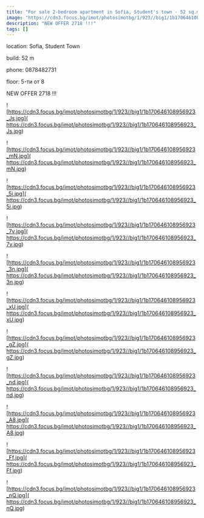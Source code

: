 ```yaml
---
title: "For sale 2-bedroom apartment in Sofia, Student's town - 52 sq.m / 120000 EUR :: imot.bg Ad"
image: "https://cdn3.focus.bg/imot/photosimotbg/1/923//big1/1b170646108956923_NF.jpg"
description: "NEW OFFER 2718 !!!"
tags: []
---
```


location: Sofia, Student Town

build: 52 m

phone: 0878482731

floor: 5-ти от 8

NEW OFFER 2718 !!!


![https://cdn3.focus.bg/imot/photosimotbg/1/923//big1/1b170646108956923_Js.jpg]( https://cdn3.focus.bg/imot/photosimotbg/1/923//big1/1b170646108956923_Js.jpg)


![https://cdn3.focus.bg/imot/photosimotbg/1/923//big1/1b170646108956923_mN.jpg]( https://cdn3.focus.bg/imot/photosimotbg/1/923//big1/1b170646108956923_mN.jpg)


![https://cdn3.focus.bg/imot/photosimotbg/1/923//big1/1b170646108956923_5i.jpg]( https://cdn3.focus.bg/imot/photosimotbg/1/923//big1/1b170646108956923_5i.jpg)


![https://cdn3.focus.bg/imot/photosimotbg/1/923//big1/1b170646108956923_7v.jpg]( https://cdn3.focus.bg/imot/photosimotbg/1/923//big1/1b170646108956923_7v.jpg)


![https://cdn3.focus.bg/imot/photosimotbg/1/923//big1/1b170646108956923_3n.jpg]( https://cdn3.focus.bg/imot/photosimotbg/1/923//big1/1b170646108956923_3n.jpg)


![https://cdn3.focus.bg/imot/photosimotbg/1/923//big1/1b170646108956923_xU.jpg]( https://cdn3.focus.bg/imot/photosimotbg/1/923//big1/1b170646108956923_xU.jpg)


![https://cdn3.focus.bg/imot/photosimotbg/1/923//big1/1b170646108956923_gZ.jpg]( https://cdn3.focus.bg/imot/photosimotbg/1/923//big1/1b170646108956923_gZ.jpg)


![https://cdn3.focus.bg/imot/photosimotbg/1/923//big1/1b170646108956923_nd.jpg]( https://cdn3.focus.bg/imot/photosimotbg/1/923//big1/1b170646108956923_nd.jpg)


![https://cdn3.focus.bg/imot/photosimotbg/1/923//big1/1b170646108956923_A8.jpg]( https://cdn3.focus.bg/imot/photosimotbg/1/923//big1/1b170646108956923_A8.jpg)


![https://cdn3.focus.bg/imot/photosimotbg/1/923//big1/1b170646108956923_Ff.jpg]( https://cdn3.focus.bg/imot/photosimotbg/1/923//big1/1b170646108956923_Ff.jpg)


![https://cdn3.focus.bg/imot/photosimotbg/1/923//big1/1b170646108956923_nQ.jpg]( https://cdn3.focus.bg/imot/photosimotbg/1/923//big1/1b170646108956923_nQ.jpg)


